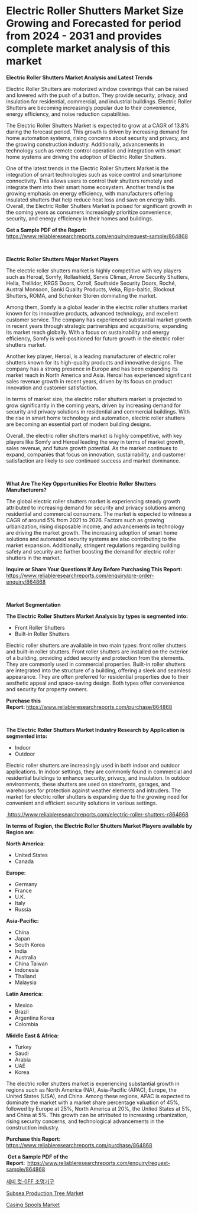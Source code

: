 <p><h1>Electric Roller Shutters Market Size Growing and Forecasted for period from 2024 - 2031 and provides complete market analysis of this market</h1></p><p><strong>Electric Roller Shutters Market Analysis and Latest Trends</strong></p>
<p><p>Electric Roller Shutters are motorized window coverings that can be raised and lowered with the push of a button. They provide security, privacy, and insulation for residential, commercial, and industrial buildings. Electric Roller Shutters are becoming increasingly popular due to their convenience, energy efficiency, and noise reduction capabilities.</p><p>The Electric Roller Shutters Market is expected to grow at a CAGR of 13.8% during the forecast period. This growth is driven by increasing demand for home automation systems, rising concerns about security and privacy, and the growing construction industry. Additionally, advancements in technology such as remote control operation and integration with smart home systems are driving the adoption of Electric Roller Shutters.</p><p>One of the latest trends in the Electric Roller Shutters Market is the integration of smart technologies such as voice control and smartphone connectivity. This allows users to control their shutters remotely and integrate them into their smart home ecosystem. Another trend is the growing emphasis on energy efficiency, with manufacturers offering insulated shutters that help reduce heat loss and save on energy bills. Overall, the Electric Roller Shutters Market is poised for significant growth in the coming years as consumers increasingly prioritize convenience, security, and energy efficiency in their homes and buildings.</p></p>
<p><strong>Get a Sample PDF of the Report:&nbsp;</strong> <a href="https://www.reliableresearchreports.com/enquiry/request-sample/864868">https://www.reliableresearchreports.com/enquiry/request-sample/864868</a></p>
<p>&nbsp;</p>
<p><strong>Electric Roller Shutters Major Market Players</strong></p>
<p><p>The electric roller shutters market is highly competitive with key players such as Heroal, Somfy, Rollashield, Servis Climax, Arrow Security Shutters, Hella, Trellidor, KRGS Doors, Ozroll, Southside Security Doors, Roché, Austral Monsoon, Sanki Quality Products, Veka, Ripo-baltic, Blockout Shutters, ROMA, and Schenker Storen dominating the market. </p><p>Among them, Somfy is a global leader in the electric roller shutters market known for its innovative products, advanced technology, and excellent customer service. The company has experienced substantial market growth in recent years through strategic partnerships and acquisitions, expanding its market reach globally. With a focus on sustainability and energy efficiency, Somfy is well-positioned for future growth in the electric roller shutters market.</p><p>Another key player, Heroal, is a leading manufacturer of electric roller shutters known for its high-quality products and innovative designs. The company has a strong presence in Europe and has been expanding its market reach in North America and Asia. Heroal has experienced significant sales revenue growth in recent years, driven by its focus on product innovation and customer satisfaction.</p><p>In terms of market size, the electric roller shutters market is projected to grow significantly in the coming years, driven by increasing demand for security and privacy solutions in residential and commercial buildings. With the rise in smart home technology and automation, electric roller shutters are becoming an essential part of modern building designs.</p><p>Overall, the electric roller shutters market is highly competitive, with key players like Somfy and Heroal leading the way in terms of market growth, sales revenue, and future growth potential. As the market continues to expand, companies that focus on innovation, sustainability, and customer satisfaction are likely to see continued success and market dominance.</p></p>
<p>&nbsp;</p>
<p><strong>What Are The Key Opportunities For Electric Roller Shutters Manufacturers?</strong></p>
<p><p>The global electric roller shutters market is experiencing steady growth attributed to increasing demand for security and privacy solutions among residential and commercial consumers. The market is expected to witness a CAGR of around 5% from 2021 to 2026. Factors such as growing urbanization, rising disposable income, and advancements in technology are driving the market growth. The increasing adoption of smart home solutions and automated security systems are also contributing to the market expansion. Additionally, stringent regulations regarding building safety and security are further boosting the demand for electric roller shutters in the market.</p></p>
<p><strong>Inquire or Share Your Questions If Any Before Purchasing This Report:</strong> <a href="https://www.reliableresearchreports.com/enquiry/pre-order-enquiry/864868">https://www.reliableresearchreports.com/enquiry/pre-order-enquiry/864868</a></p>
<p>&nbsp;</p>
<p><strong>Market Segmentation</strong></p>
<p><strong>The Electric Roller Shutters Market Analysis by types is segmented into:</strong></p>
<p><ul><li>Front Roller Shutters</li><li>Built-in Roller Shutters</li></ul></p>
<p><p>Electric roller shutters are available in two main types: front roller shutters and built-in roller shutters. Front roller shutters are installed on the exterior of a building, providing added security and protection from the elements. They are commonly used in commercial properties. Built-in roller shutters are integrated into the structure of a building, offering a sleek and seamless appearance. They are often preferred for residential properties due to their aesthetic appeal and space-saving design. Both types offer convenience and security for property owners.</p></p>
<p><strong>Purchase this Report:&nbsp;</strong><a href="https://www.reliableresearchreports.com/purchase/864868">https://www.reliableresearchreports.com/purchase/864868</a></p>
<p>&nbsp;</p>
<p><strong>The Electric Roller Shutters Market Industry Research by Application is segmented into:</strong></p>
<p><ul><li>Indoor</li><li>Outdoor</li></ul></p>
<p><p>Electric roller shutters are increasingly used in both indoor and outdoor applications. In indoor settings, they are commonly found in commercial and residential buildings to enhance security, privacy, and insulation. In outdoor environments, these shutters are used on storefronts, garages, and warehouses for protection against weather elements and intruders. The market for electric roller shutters is expanding due to the growing need for convenient and efficient security solutions in various settings.</p></p>
<p><a href="https://www.reliableresearchreports.com/electric-roller-shutters-r864868">&nbsp;https://www.reliableresearchreports.com/electric-roller-shutters-r864868</a></p>
<p><strong>In terms of Region, the Electric Roller Shutters Market Players available by Region are:</strong></p>
<p>
    <p> <strong> North America: </strong>
        <ul>
            <li>United States</li>
            <li>Canada</li>
        </ul>
        </p> 
    <p> <strong> Europe: </strong>
        <ul>
            <li>Germany</li>
            <li>France</li>
            <li>U.K.</li>
            <li>Italy</li>
            <li>Russia</li>
        </ul>
        </p> 
    <p> <strong> Asia-Pacific: </strong>
        <ul>
            <li>China</li>
            <li>Japan</li>
            <li>South Korea</li>
            <li>India</li>
            <li>Australia</li>
            <li>China Taiwan</li>
            <li>Indonesia</li>
            <li>Thailand</li>
            <li>Malaysia</li>
        </ul>
        </p> 
    <p> <strong> Latin America: </strong>
        <ul>
            <li>Mexico</li>
            <li>Brazil</li>
            <li>Argentina Korea</li>
            <li>Colombia</li>
        </ul>
        </p> 
    <p> <strong> Middle East & Africa: </strong>
        <ul>
            <li>Turkey</li>
            <li>Saudi</li>
            <li>Arabia</li>
            <li>UAE</li>
            <li>Korea</li>
        </ul>
    </p>
    </p>
<p><p>The electric roller shutters market is experiencing substantial growth in regions such as North America (NA), Asia-Pacific (APAC), Europe, the United States (USA), and China. Among these regions, APAC is expected to dominate the market with a market share percentage valuation of 45%, followed by Europe at 25%, North America at 20%, the United States at 5%, and China at 5%. This growth can be attributed to increasing urbanization, rising security concerns, and technological advancements in the construction industry.</p></p>
<p><strong>Purchase this Report: </strong><a href="https://www.reliableresearchreports.com/purchase/864868">https://www.reliableresearchreports.com/purchase/864868</a></p>
<p>&nbsp;<strong>Get a Sample PDF of the Report:&nbsp;&nbsp;</strong><a href="https://www.reliableresearchreports.com/enquiry/request-sample/864868">https://www.reliableresearchreports.com/enquiry/request-sample/864868</a></p>
<p><strong></strong></p>
<p><p><a href="https://github.com/victorsharp87978/Market-Research-Report-List-1/blob/main/2026946167417.md">세미 컷-0FF 조명기구</a></p><p><a href="https://github.com/marthawweekle/Market-Research-Report-List-1/blob/main/subsea-production-tree-market.md">Subsea Production Tree Market</a></p><p><a href="https://github.com/HenrietteMills1/Market-Research-Report-List-1/blob/main/casing-spools-market.md">Casing Spools Market</a></p></p>